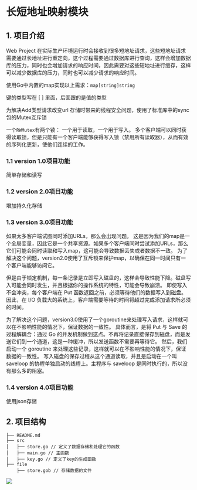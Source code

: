 # 长短地址映射模块

## 1. 项目介绍
Web Project 在实际生产环境运行时会接收到很多短地址请求，这些短地址请求需要通过长地址进行重定向，这个过程需要通过数据库进行查询，这样会增加数据库的压力，同时也会增加请求的响应时间，因此需要对这些短地址进行缓存，这样可以减少数据库的压力，同时也可以减少请求的响应时间。

使用Go中内置的map实现以上需求：`map[string]string`

键的类型写在 [ ] 里面，后面跟的是值的类型

为解决Add类型请求改变url 存储时带来的线程安全问题，使用了标准库中的sync包的Mutex互斥锁

一个`RWMutex`有两个锁： 一个用于读取，一个用于写入。
多个客户端可以同时获得读取锁，但是只能有一个客户端能够获得写入锁（禁用所有读取器），从而有效的序列化更新，使他们连续的工作。

### 1.1 version 1.0项目功能
简单存储和读写

### 1.2 version 2.0项目功能
增加持久化存储

### 1.3 version 3.0项目功能
如果太多客户端试图同时添加URLs，那么会出现问题。
这是因为我们的map是一个全局变量，因此它是一个共享资源。如果多个客户端同时尝试添加URLs，那么它们可能会同时读取和写入map，这可能会导致数据丢失或者数据不一致。
为了解决这个问题，version2.0使用了互斥锁来保护map，以确保在同一时间只有一个客户端能够访问它。

但是由于锁定机制，每一条记录是立即写入磁盘的，这样会导致性能下降。磁盘写入可能会同时发生，并且根据你的操作系统的特性，可能会导致崩溃。
即使写入不会冲突，每个客户端在 Put 函数返回之前，必须等待他们的数据写入到磁盘。因此，在 I/O 负载大的系统上，客户端需要等待的时间将超过完成添加请求所必须的时间。

为了解决这个问题，version3.0使用了一个goroutine来处理写入请求，这样就可以在不影响性能的情况下，保证数据的一致性。
具体而言，是将 Put 与 Save 的过程解耦合：通过 Go 的并发机制做到这点。不再将记录直接保存到磁盘，而是发送它们到一个通道，这是一种缓冲，所以发送函数不需要再等待它。
然后，我们启动一个 goroutine 来处理这些记录，这样就可以在不影响性能的情况下，保证数据的一致性。
写入磁盘的保存过程从这个通道读取，并且是启动在一个叫 saveloop 的协程单独启动的线程上。主程序与 saveloop 是同时执行的，所以没有那么多的阻塞。

### 1.4 version 4.0项目功能
使用json存储

## 2. 项目结构
```
├── README.md
├── src 
│   ├── store.go // 定义了数据存储和处理它的函数
│   ├── main.go // 主函数
│   ├── key.go // 定义了key的生成函数
├── file 
    ├── store.gob // 存储数据的文件
```
![](https://image-20220620.oss-cn-guangzhou.aliyuncs.com/image/20230419171551.png)
